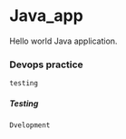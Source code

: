 # Java_app 
Hello world Java application.


### Devops practice 

``` testing ```


##### Testing 
``` Dvelopment ```
